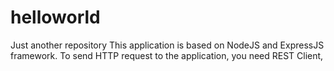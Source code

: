 # helloworld
Just another repository
This application is based on NodeJS and ExpressJS framework. To send HTTP request to the application, you need REST Client,
